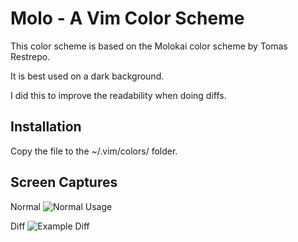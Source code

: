 # Molo - A Vim Color Scheme

This color scheme is based on the Molokai color scheme by Tomas Restrepo.

It is best used on a dark background.

I did this to improve the readability when doing diffs.

## Installation

Copy the file to the ~/.vim/colors/ folder.

## Screen Captures

Normal
![ Normal Usage ](https://user-images.githubusercontent.com/24996909/163285539-7797933d-7861-48b8-bdeb-971948e72462.png)

Diff
![ Example Diff ](https://user-images.githubusercontent.com/24996909/163285576-54a92565-59d4-4f17-a6b0-443dd2b181c1.png)

